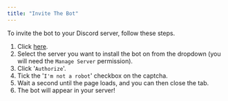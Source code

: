 ```yaml
---
title: "Invite The Bot"
---
```


To invite the bot to your Discord server, follow these steps.

1. Click [here](https://discordapp.com/oauth2/authorize?client_id=580573141898887199&scope=bot&permissions=8).
1. Select the server you want to install the bot on from the dropdown (you will need the `Manage Server` permission).
1. Click '`Authorize`'.
1. Tick the '`I'm not a robot`' checkbox on the captcha.
1. Wait a second until the page loads, and you can then close the tab.
1. The bot will appear in your server!
